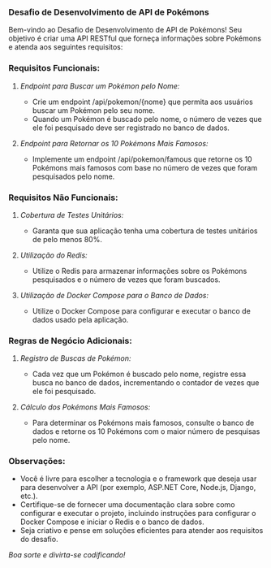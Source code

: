 ### Desafio de Desenvolvimento de API de Pokémons

Bem-vindo ao Desafio de Desenvolvimento de API de Pokémons! Seu objetivo é criar uma API RESTful que forneça informações sobre Pokémons e atenda aos seguintes requisitos:

### Requisitos Funcionais:

1. *Endpoint para Buscar um Pokémon pelo Nome:*
   - Crie um endpoint /api/pokemon/{nome} que permita aos usuários buscar um Pokémon pelo seu nome.
   - Quando um Pokémon é buscado pelo nome, o número de vezes que ele foi pesquisado deve ser registrado no banco de dados.

2. *Endpoint para Retornar os 10 Pokémons Mais Famosos:*
   - Implemente um endpoint /api/pokemon/famous que retorne os 10 Pokémons mais famosos com base no número de vezes que foram pesquisados pelo nome.

### Requisitos Não Funcionais:

1. *Cobertura de Testes Unitários:*
   - Garanta que sua aplicação tenha uma cobertura de testes unitários de pelo menos 80%.

2. *Utilização do Redis:*
   - Utilize o Redis para armazenar informações sobre os Pokémons pesquisados e o número de vezes que foram buscados.

3. *Utilização de Docker Compose para o Banco de Dados:*
   - Utilize o Docker Compose para configurar e executar o banco de dados usado pela aplicação.

### Regras de Negócio Adicionais:

1. *Registro de Buscas de Pokémon:*
   - Cada vez que um Pokémon é buscado pelo nome, registre essa busca no banco de dados, incrementando o contador de vezes que ele foi pesquisado.

2. *Cálculo dos Pokémons Mais Famosos:*
   - Para determinar os Pokémons mais famosos, consulte o banco de dados e retorne os 10 Pokémons com o maior número de pesquisas pelo nome.

### Observações:

- Você é livre para escolher a tecnologia e o framework que deseja usar para desenvolver a API (por exemplo, ASP.NET Core, Node.js, Django, etc.).
- Certifique-se de fornecer uma documentação clara sobre como configurar e executar o projeto, incluindo instruções para configurar o Docker Compose e iniciar o Redis e o banco de dados.
- Seja criativo e pense em soluções eficientes para atender aos requisitos do desafio.

*Boa sorte e divirta-se codificando!*